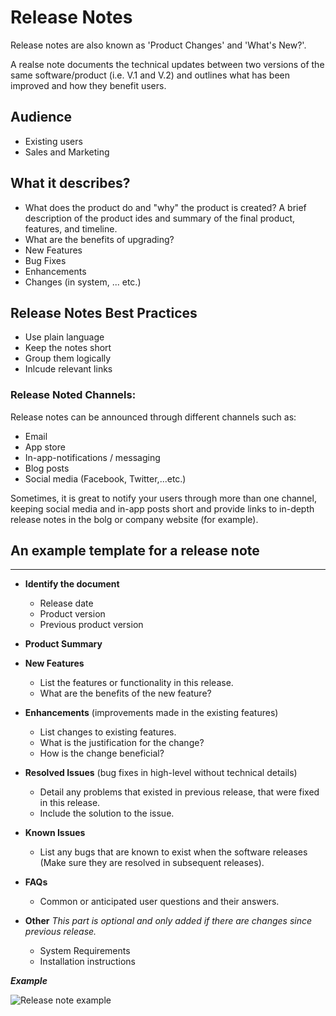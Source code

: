 # Release Notes
Release notes are also known as 'Product Changes' and 'What's New?'.

A realse note documents the technical updates between two versions of the same software/product (i.e. V.1 and V.2) and outlines what has been improved and how they benefit users.

## Audience
* Existing users
* Sales and Marketing

## What it describes?
- What does the product do and "why" the product is created? A brief description of the product ides and summary of the final product, features, and timeline.
- What are the benefits of upgrading?
- New Features
- Bug Fixes
- Enhancements
- Changes (in system, ... etc.)

## Release Notes Best Practices
* Use plain language
* Keep the notes short
* Group them logically
* Inlcude relevant links

### Release Noted Channels:
Release notes can be announced through different channels such as: 
- Email
- App store
- In-app-notifications / messaging
- Blog posts
- Social media (Facebook, Twitter,...etc.)

Sometimes, it is great to notify your users through more than one channel, keeping social media and in-app posts short and provide links to in-depth release notes in the bolg or company website (for example).




## An example template for a release note
-------------------------------------------
- **Identify the document**
  - Release date
  - Product version
  - Previous product version

- **Product Summary**

- **New Features**
  - List the features or functionality in this release.
  - What are the benefits of the new feature?

- **Enhancements** (improvements made in the existing features)
  - List changes to existing features.
  - What is the justification for the change?
  - How is the change beneficial?

- **Resolved Issues** (bug fixes in high-level without technical details)
  - Detail any problems that existed in previous release, that were fixed in this release.
  - Include the solution to the issue.

- **Known Issues**
  - List any bugs that are known to exist when the software releases (Make sure they are resolved in subsequent releases).

- **FAQs**
  - Common or anticipated user questions and their answers.

- **Other**
*This part is optional and only added if there are changes since previous release.*
  - System Requirements
  - Installation instructions


***Example***

![Release note example](https://user-images.githubusercontent.com/60129693/113553590-4e1ec700-95f8-11eb-82e9-23d66b78e015.png)
